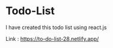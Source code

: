 # Todo-List

I have created this todo list using react.js

Link : https://to-do-list-28.netlify.app/


